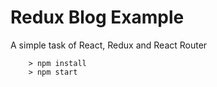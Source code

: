 # Redux Blog Example

A simple task of React, Redux and React Router

```
	> npm install
	> npm start
```

